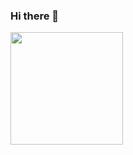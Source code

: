 ### Hi there 👋

<!--
**zrur/zrur** is a ✨ _special_ ✨ repository because its `README.md` (this file) appears on your GitHub profile.

Here are some ideas to get you started:

- 🔭 I’m currently working on ...
- 🌱 I’m currently learning ...
- 👯 I’m looking to collaborate on ...
- 🤔 I’m looking for help with ...
- 💬 Ask me about ...
- 📫 How to reach me: ...
- 😄 Pronouns: ...
- ⚡ Fun fact: ...
-->
<div>
<a href="https://github.com/zrur">
<img loading="lazy" height="180em" src="https://github-readme-stats.vercel.app/api/top-langs/?username=zrur&layout=compact&langs_count=7&theme=dracula"/>
</div>

